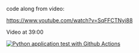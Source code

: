 code along from video:

https://www.youtube.com/watch?v=SqFFCTNyi88

Video at 39:00


[![Python application test with Github Actions](https://github.com/longtongster/microservice-with-python/actions/workflows/devops.yml/badge.svg)](https://github.com/longtongster/microservice-with-python/actions/workflows/devops.yml)

